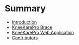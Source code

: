# Summary

- [Introduction](./README.md)
- [KneeKarePro Brace](./brace.md)
- [KneeKarePro Web Application](./webapp.md)
- [Contributors](./contributors.md)
